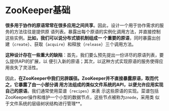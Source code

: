 ZooKeeper基础
================================================================================
**很多用于协作的原语常常在很多应用之间共享**。因此，设计一个用于协作需求的服务的方法往往是提供原
语列表。暴露出每个原语的实例化调用方法，并直接控制这些实例。**比如，我们可以说分布式锁机制组成一
个重要的原语**，同时暴露出创建（`create`）、获取（`acquire`）和释放（`release`）三个调用方法。

**这种设计存在一些重大的缺陷**：首先，我们要么预先提出一份详尽的原语列表，要么提供API的扩展，以
便引入新的原语；其次，以这种方式实现原语的服务使得应用丧失了灵活性。

因此，**在ZooKeeper中我们另辟蹊径。ZooKeeper并不直接暴露原语，取而代之，它暴露了由一小部分调
用方法组成的类似文件系统的API，以便允许应用实现自己的原语**。我们通常使用菜谱（`recipes`）来表
示这些原语的实现。菜谱包括ZooKeeper操作和维护一个小型的数据节点，这些节点被称为`znode`，采用类
似于文件系统的层级树状结构进行管理**。









